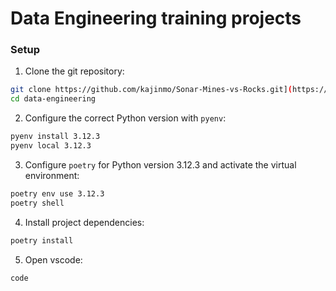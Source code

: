 # Data Engineering training projects

### Setup

1. Clone the git repository:
```bash
git clone https://github.com/kajinmo/Sonar-Mines-vs-Rocks.git](https://github.com/kajinmo/data-engineering.git
cd data-engineering
```

2. Configure the correct Python version with `pyenv`:
```bash
pyenv install 3.12.3
pyenv local 3.12.3
```

3. Configure `poetry` for Python version 3.12.3 and activate the virtual environment:
```bash
poetry env use 3.12.3
poetry shell
```

4. Install project dependencies:
```bash
poetry install
```

5. Open vscode:
```
code
```
